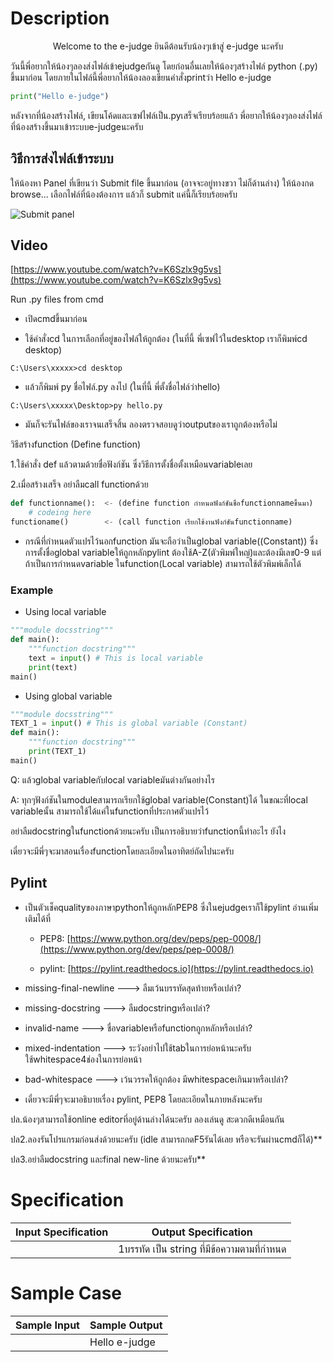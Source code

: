 # Description
<p align="center">Welcome to the e-judge ยินดีต้อนรับน้องๆเข้าสู่ e-judge นะครับ </p>

วันนี้พี่อยากให้น้องๆลองส่งไฟล์เข้าejudgeกันดู โดยก่อนอื่นเลยให้น้องๆสร้างไฟล์ python (.py) ขึ้นมาก่อน
โดยภายในไฟล์นี้พี่อยากให้น้องลองเขียนคำสั่งprintว่า Hello e-judge

```python
print("Hello e-judge")
```

หลังจากที่น้องสร้างไฟล์, เขียนโค้ดและเซฟไฟล์เป็น.pyเสร็จเรียบร้อยแล้ว พี่อยากให้น้องๆลองส่งไฟล์ที่น้องสร้างขึ้นมาเข้าระบบe-judgeนะครับ

## วิธีการส่งไฟล์เข้าระบบ

ให้น้องหา Panel ที่เขียนว่า Submit file ขึ้นมาก่อน (อาจจะอยู่ทางขวา ไม่ก็ด้านล่าง) ให้น้องกด browse... เลือกไฟล์ที่น้องต้องการ แล้วก็ submit แค่นี้ก็เรียบร้อยครับ

![Submit panel](https://www.dropbox.com/s/6k9zm3r0e45eh2l/1.jpg?raw=1)

## Video

[https://www.youtube.com/watch?v=K6Szlx9g5vs](https://www.youtube.com/watch?v=K6Szlx9g5vs)


Run .py files from cmd
- เปิดcmdขึ้นมาก่อน


- ใช้คำสั่งcd ในการเลือกที่อยู่ของไฟล์ให้ถูกต้อง (ในที่นี้ พี่เซฟไว้ในdesktop เราก็พิมพ์cd desktop)
```
C:\Users\xxxxx>cd desktop
```
- แล้วก็พิมพ์ py ชื่อไฟล์.py ลงไป (ในที่นี้ พี่ตั้งชื่อไฟล์ว่าhello)
```
C:\Users\xxxxx\Desktop>py hello.py
```
- มันก็จะรันไฟล์ของเราจนเสร็จสิ้น ลองตรวจสอบดูว่าoutputของเราถูกต้องหรือไม่

วิธีสร้างfunction (Define function)

1.ใช้คำสั่ง def แล้วตามด้วยชื่อฟังก์ชัน ซึ่งวิธีการตั้งชื่อตั้งเหมือนvariableเลย

2.เมื่อสร้างเสร็จ อย่าลืมcall functionด้วย
```python
def functionname():  <- (define function กำหนดฟังก์ชันชื่อfunctionnameขึ้นมา)
    # codeing here
functioname()        <- (call function เรียกใช้งานฟังก์ชันfunctionname)
```
* กรณีที่กำหนดตัวแปรไว้นอกfunction มันจะถือว่าเป็นglobal variable((Constant)) ซึ่งการตั้งชื่อglobal variableให้ถูกหลักpylint ต้องใช้A-Z(ตัวพิมพ์ใหญ่)และต้องมีเลข0-9 แต่ถ้าเป็นการกำหนดvariable ในfunction(Local variable) สามารถใช้ตัวพิมพ์เล็กได้

### Example
- Using local variable
```python
"""module docsstring"""
def main():
    """function docstring"""
    text = input() # This is local variable
    print(text)
main()
```
- Using global variable
```python
"""module docsstring"""
TEXT_1 = input() # This is global variable (Constant)
def main():
    """function docstring"""
    print(TEXT_1)
main()
```
Q: แล้วglobal variableกับlocal variableมันต่างกันอย่างไร

A: ทุกๆฟังก์ชันในmoduleสามารถเรียกใช้global variable(Constant)ได้ ในขณะที่local variableนั้น สามารถใช้ได้แค่ในfunctionที่ประกาศตัวแปรไว้

อย่าลืมdocstringในfunctionด้วยนะครับ เป็นการอธิบายว่าfunctionนี้ทำอะไร ยังไง

เดี๋ยวจะมีพี่ๆจะมาสอนเรื่องfunctionโดยละเอียดในอาทิตย์ถัดไปนะครับ

## Pylint
- เป็นตัวเช็คqualityของภาษาpythonให้ถูกหลักPEP8 ซึ่งในejudgeเราก็ใช้pylint อ่านเพิ่มเติมได้ที่

    - PEP8: [https://www.python.org/dev/peps/pep-0008/](https://www.python.org/dev/peps/pep-0008/)

    - pylint: [https://pylint.readthedocs.io](https://pylint.readthedocs.io)

- missing-final-newline   --->   ลืมเว้นบรรทัดสุดท้ายหรือเปล่า?
- missing-docstring       --->   ลืมdocstringหรือเปล่า?
- invalid-name            --->   ชื่อvariableหรือfunctionถูกหลักหรือเปล่า?
- mixed-indentation       --->   ระวังอย่าไปใช้tabในการย่อหน้านะครับ ใช้whitespace4ช่องในการย่อหน้า
- bad-whitespace          --->   เว้นวรรคให้ถูกต้อง มีwhitespaceเกินมาหรือเปล่า?
- เดี๋ยวจะมีพี่ๆจะมาอธิบายเรื่อง pylint, PEP8 โดยละเอียดในภายหลังนะครับ

ปล.น้องๆสามารถใช้online editorที่อยู่ด้านล่างได้นะครับ ลองเล่นดู สะดวกดีเหมือนกัน

ปล2.ลองรันโปรแกรมก่อนส่งด้วยนะครับ (idle สามารถกดF5รันได้เลย หรือจะรันผ่านcmdก็ได้)**

ปล3.อย่าลืมdocstring และfinal new-line ด้วยนะครับ**

# Specification
| Input Specification | Output Specification |
| - | - |
|| 1บรรทัด เป็น string ที่มีข้อความตามที่กำหนด |

# Sample Case
| Sample Input | Sample Output |
| - | - |
|| Hello e-judge |